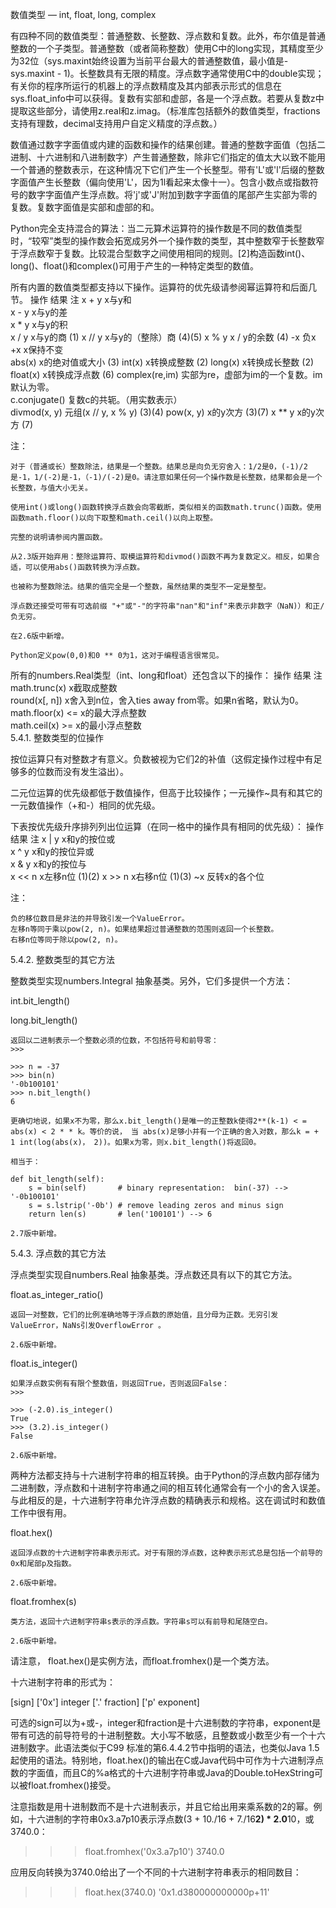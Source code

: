 数值类型 — int, float, long, complex

有四种不同的数值类型：普通整数、长整数、浮点数和复数。此外，布尔值是普通整数的一个子类型。普通整数（或者简称整数）使用C中的long实现，其精度至少为32位（sys.maxint始终设置为当前平台最大的普通整数值，最小值是-sys.maxint - 1)。长整数具有无限的精度。浮点数字通常使用C中的double实现；有关你的程序所运行的机器上的浮点数精度及其内部表示形式的信息在sys.float_info中可以获得。复数有实部和虚部，各是一个浮点数。若要从复数z中提取这些部分，请使用z.real和z.imag。（标准库包括额外的数值类型，fractions支持有理数，decimal支持用户自定义精度的浮点数。）

数值通过数字字面值或内建的函数和操作的结果创建。普通的整数字面值（包括二进制、十六进制和八进制数字）产生普通整数，除非它们指定的值太大以致不能用一个普通的整数表示，在这种情况下它们产生一个长整型。带有'L'或'l'后缀的整数字面值产生长整数（偏向使用'L'，因为1l看起来太像十一）。包含小数点或指数符号的数字字面值产生浮点数。将'j'或'J'附加到数字字面值的尾部产生实部为零的复数。复数字面值是实部和虚部的和。

Python完全支持混合的算法：当二元算术运算符的操作数是不同的数值类型时，“较窄”类型的操作数会拓宽成另外一个操作数的类型，其中整数窄于长整数窄于浮点数窄于复数。比较混合型数字之间使用相同的规则。[2]构造函数int()、long()、float()和complex()可用于产生的一种特定类型的数值。

所有内置的数值类型都支持以下操作。运算符的优先级请参阅幂运算符和后面几节。
操作  结果  注
x + y   x与y和     
x - y   x与y的差    
x * y   x与y的积    
x / y   x与y的商   (1)
x // y  x与y的（整除）商   (4)(5)
x % y   x / y的余数    (4)
-x  负x   
+x  x保持不变    
abs(x)  x的绝对值或大小    (3)
int(x)  x转换成整数  (2)
long(x)     x转换成长整数     (2)
float(x)    x转换成浮点数     (6)
complex(re,im)  实部为re，虚部为im的一个复数。im默认为零。     
c.conjugate()   复数c的共轭。（用实数表示）   
divmod(x, y)    元组(x // y, x % y)   (3)(4)
pow(x, y)   x的y次方   (3)(7)
x ** y  x的y次方   (7)

注：

    对于（普通或长）整数除法，结果是一个整数。结果总是向负无穷舍入：1/2是0，(-1)/2是-1，1/(-2)是-1，（-1)/(-2)是0。请注意如果任何一个操作数是长整数，结果都会是一个长整数，与值大小无关。

    使用int()或long()函数转换浮点数会向零截断，类似相关的函数math.trunc()函数。使用函数math.floor()以向下取整和math.ceil()以向上取整。

    完整的说明请参阅内置函数。

    从2.3版开始弃用：整除运算符、取模运算符和divmod()函数不再为复数定义。相反，如果合适，可以使用abs()函数转换为浮点数。

    也被称为整数除法。结果的值完全是一个整数，虽然结果的类型不一定是整型。

    浮点数还接受可带有可选前缀 "+"或"-"的字符串"nan"和"inf"来表示非数字（NaN)）和正/负无穷。

    在2.6版中新增。

    Python定义pow(0,0)和0 ** 0为1，这对于编程语言很常见。

所有的numbers.Real类型（int、long和float）还包含以下的操作：
操作  结果  注
math.trunc(x)   x截取成整数   
round(x[, n])   x舍入到n位，舍入ties away from零。如果n省略，默认为0。     
math.floor(x)   <= x的最大浮点整数      
math.ceil(x)    >= x的最小浮点整数      
5.4.1. 整数类型的位操作

按位运算只有对整数才有意义。负数被视为它们2的补值（这假定操作过程中有足够多的位数而没有发生溢出）。

二元位运算的优先级都低于数值操作，但高于比较操作；一元操作~具有和其它的一元数值操作（+和-）相同的优先级。

下表按优先级升序排列列出位运算（在同一格中的操作具有相同的优先级）：
操作  结果  注
x | y   x和y的按位或      
x ^ y   x和y的按位异或     
x & y   x和y的按位与      
x << n  x左移n位   (1)(2)
x >> n  x右移n位   (1)(3)
~x  反转x的各个位      

注：

    负的移位数目是非法的并导致引发一个ValueError。
    左移n等同于乘以pow(2, n)。如果结果超过普通整数的范围则返回一个长整数。
    右移n位等同于除以pow(2, n)。

5.4.2. 整数类型的其它方法

整数类型实现numbers.Integral 抽象基类。另外，它们多提供一个方法：

int.bit_length()

long.bit_length()

    返回以二进制表示一个整数必须的位数，不包括符号和前导零：
    >>>

    >>> n = -37
    >>> bin(n)
    '-0b100101'
    >>> n.bit_length()
    6

    更确切地说，如果x不为零，那么x.bit_length()是唯一的正整数k使得2**(k-1) < = abs(x) < 2 * * k。等价的说， 当 abs(x)足够小并有一个正确的舍入对数，那么k = + 1 int(log(abs(x)， 2))。如果x为零，则x.bit_length()将返回0。

    相当于：

    def bit_length(self):
        s = bin(self)       # binary representation:  bin(-37) --> '-0b100101'
        s = s.lstrip('-0b') # remove leading zeros and minus sign
        return len(s)       # len('100101') --> 6

    2.7版中新增。

5.4.3. 浮点数的其它方法

浮点类型实现自numbers.Real 抽象基类。浮点数还具有以下的其它方法。

float.as_integer_ratio()

    返回一对整数，它们的比例准确地等于浮点数的原始值，且分母为正数。无穷引发ValueError，NaNs引发OverflowError 。

    2.6版中新增。

float.is_integer()

    如果浮点数实例有有限个整数值，则返回True，否则返回False：
    >>>

    >>> (-2.0).is_integer()
    True
    >>> (3.2).is_integer()
    False

    2.6版中新增。

两种方法都支持与十六进制字符串的相互转换。由于Python的浮点数内部存储为二进制数，浮点数和十进制字符串通之间的相互转化通常会有一个小的舍入误差。与此相反的是，十六进制字符串允许浮点数的精确表示和规格。这在调试时和数值工作中很有用。

float.hex()

    返回浮点数的十六进制字符串表示形式。对于有限的浮点数，这种表示形式总是包括一个前导的0x和尾部p及指数。

    2.6版中新增。

float.fromhex(s)

    类方法，返回十六进制字符串s表示的浮点数。字符串s可以有前导和尾随空白。

    2.6版中新增。

请注意， float.hex()是实例方法，而float.fromhex()是一个类方法。

十六进制字符串的形式为：

[sign] ['0x'] integer ['.' fraction] ['p' exponent]

可选的sign可以为+或-，integer和fraction是十六进制数的字符串，exponent是带有可选的前导符号的十进制整数。大小写不敏感，且整数或小数至少有一个十六进制数字。此语法类似于C99 标准的第6.4.4.2节中指明的语法，也类似Java 1.5起使用的语法。特别地，float.hex()的输出在C或Java代码中可作为十六进制浮点数的字面值，而且C的%a格式的十六进制字符串或Java的Double.toHexString可以被float.fromhex()接受。

注意指数是用十进制数而不是十六进制表示，并且它给出用来乘系数的2的幂。例如，十六进制的字符串0x3.a7p10表示浮点数(3 + 10./16 + 7./16**2) * 2.0**10，或3740.0：
>>>

>>> float.fromhex('0x3.a7p10')
3740.0

应用反向转换为3740.0给出了一个不同的十六进制字符串表示的相同数目：
>>>

>>> float.hex(3740.0)
'0x1.d380000000000p+11'

